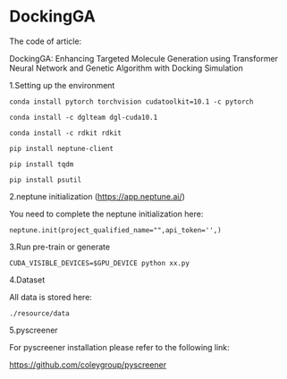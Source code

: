 # DockingGA
The code of article: 

DockingGA: Enhancing Targeted Molecule Generation using Transformer Neural Network and Genetic Algorithm with Docking Simulation

1.Setting up the environment

`conda install pytorch torchvision cudatoolkit=10.1 -c pytorch`

`conda install -c dglteam dgl-cuda10.1`

`conda install -c rdkit rdkit`

`pip install neptune-client`

`pip install tqdm`

`pip install psutil`

2.neptune initialization (https://app.neptune.ai/)

You need to complete the neptune initialization here:

`neptune.init(project_qualified_name="",api_token='',)`

3.Run pre-train or generate

`CUDA_VISIBLE_DEVICES=$GPU_DEVICE python xx.py`

4.Dataset

All data is stored here:

`./resource/data`

5.pyscreener

For pyscreener installation please refer to the following link:

https://github.com/coleygroup/pyscreener


